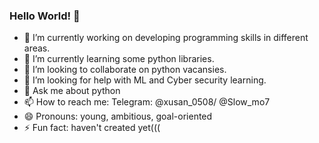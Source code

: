 ### Hello World!  👋



- 🔭 I’m currently working on developing programming skills in different areas.
- 🌱 I’m currently learning some python libraries.
- 👯 I’m looking to collaborate on python vacansies.
- 🤔 I’m looking for help with ML and Cyber security learning.
- 💬 Ask me about python
- 📫 How to reach me: Telegram: @xusan_0508/ @Slow_mo7
- 😄 Pronouns: young, ambitious, goal-oriented
- ⚡ Fun fact: haven't created yet(((


